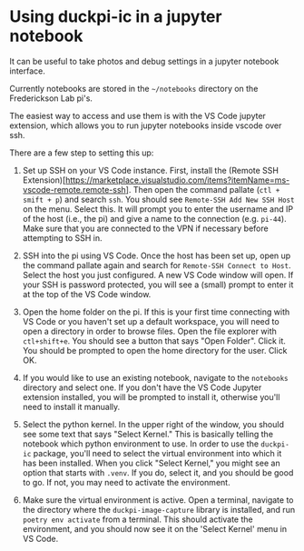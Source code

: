 # Using duckpi-ic in a jupyter notebook

It can be useful to take photos and debug settings in a jupyter notebook interface.

Currently notebooks are stored in the `~/notebooks` directory on the Frederickson Lab pi's.

The easiest way to access and use them is with the VS Code jupyter extension, which allows you to run jupyter notebooks inside vscode over ssh.

There are a few step to setting this up:

1. Set up SSH on your VS Code instance. First, install the (Remote SSH Extension)[https://marketplace.visualstudio.com/items?itemName=ms-vscode-remote.remote-ssh]. Then open the command pallate (`ctl + smift + p`) and search `ssh`. You should see `Remote-SSH Add New SSH Host` on the menu. Select this. It will prompt you to enter the username and IP of the host (i.e., the pi) and give a name to the connection (e.g. `pi-44`). Make sure that you are connected to the VPN if necessary before attempting to SSH in.

2. SSH into the pi using VS Code. Once the host has been set up, open up the command pallate again and search for `Remote-SSH Connect to Host`. Select the host you just configured. A new VS Code window will open. If your SSH is password protected, you will see a (small) prompt to enter it at the top of the VS Code window.

3. Open the home folder on the pi. If this is your first time connecting with VS Code or you haven't set up a default workspace, you will need to open a directory in order to browse files. Open the file explorer with `ctl+shift+e`. You should see a button that says "Open Folder". Click it. You should be prompted to open the home directory for the user. Click OK.

4. If you would like to use an existing notebook, navigate to the `notebooks` directory and select one. If you don't have the VS Code Jupyter extension installed, you will be prompted to install it, otherwise you'll need to install it manually.

5. Select the python kernel. In the upper right of the window, you should see some text that says "Select Kernel." This is basically telling the notebook which python environment to use. In order to use the `duckpi-ic` package, you'll need to select the virtual environment into which it has been installed. When you click "Select Kernel," you might see an option that starts with `.venv`. If you do, select it, and you should be good to go. If not, you may need to activate the environment.

6. Make sure the virtual environment is active. Open a terminal, navigate to the directory where the `duckpi-image-capture` library is installed, and run `poetry env activate` from a terminal. This should activate the environment, and you should now see it on the 'Select Kernel' menu in VS Code.

